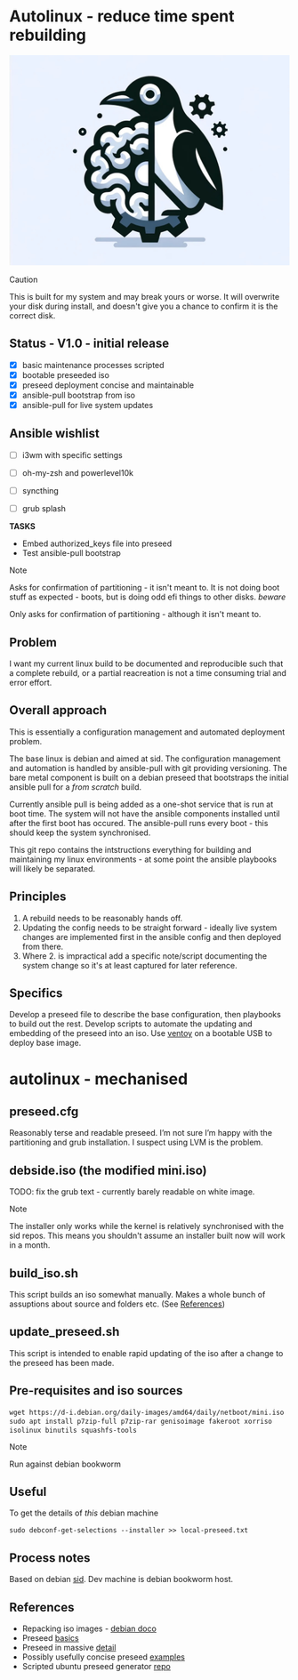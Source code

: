 # Autolinux - reduce time spent **re**building

![Logo](/splash.png)

> [!CAUTION]
> This is built for my system and may break yours or worse. It will overwrite your disk during install, and doesn't give you a chance to confirm it is the correct disk.

## Status - V1.0 - initial release
- [x] basic maintenance processes scripted
- [x] bootable preseeded iso 
- [x] preseed deployment concise and maintainable
- [x] ansible-pull bootstrap from iso
- [x] ansible-pull for live system updates

## Ansible wishlist
- [ ] i3wm with specific settings
- [ ] oh-my-zsh and powerlevel10k
- [ ] syncthing
- [ ] grub splash 


**TASKS**
* Embed authorized_keys file into preseed
* Test ansible-pull bootstrap
> [!NOTE]
> Asks for confirmation of partitioning - it isn't meant to.
> It is not doing boot stuff as expected - boots, but is doing odd efi things to other disks. *beware*

Only asks for confirmation of partitioning - although it isn't meant to. 


## Problem
I want my current linux build to be documented and reproducible such that a complete rebuild, or a partial reacreation is not a time consuming trial and error effort.

## Overall approach
This is essentially a configuration management and automated deployment problem.

The base linux is debian and aimed at sid. The configuration management and automation is handled by ansible-pull with git providing versioning. The bare metal component is built on a debian preseed that bootstraps the initial ansible pull for a _from scratch_ build. 

Currently ansible pull is being added as a one-shot service that is run at boot time. The system will not have the ansible components installed until after the first boot has occured. The ansible-pull runs every boot - this should keep the system synchronised.

This git repo contains the intstructions everything for building and maintaining my linux environments - at some point the ansible playbooks will likely be separated.

## Principles
1. A rebuild needs to be reasonably hands off.
2. Updating the config needs to be straight forward - ideally live system changes are implemented first in the ansible config and then deployed from there.
3. Where 2. is impractical add a specific note/script documenting the system change so it's at least captured for later reference.


## Specifics
Develop a preseed file to describe the base configuration, then playbooks to build out the rest. Develop scripts to automate the updating and embedding of the preseed into an iso. Use [ventoy](https://ventoy.net/en/index.html) on a bootable USB to deploy base image.


# autolinux - mechanised
## preseed.cfg
Reasonably terse and readable preseed. I’m not sure I’m happy with the partitioning and grub installation. I suspect using LVM is the problem. 

## debside.iso (the modified mini.iso)
TODO: fix the grub text - currently barely readable on white image.
> [!NOTE]
> The installer only works while the kernel is relatively synchronised with the sid repos. This means you shouldn't assume an installer built now will work in a month.

## build_iso.sh
This script builds an iso somewhat manually. Makes a whole bunch of assuptions about source and folders etc. (See [References](/README.md#references))

## update_preseed.sh
This script is intended to enable rapid updating of the iso after a change to the preseed has been made.

## Pre-requisites and iso sources
```
wget https://d-i.debian.org/daily-images/amd64/daily/netboot/mini.iso
sudo apt install p7zip-full p7zip-rar genisoimage fakeroot xorriso isolinux binutils squashfs-tools
```
> [!NOTE]
> Run against debian bookworm


## Useful
To get the details of *this* debian machine
```
sudo debconf-get-selections --installer >> local-preseed.txt
```

## Process notes
Based on debian [sid](https://wiki.debian.org/DebianUnstable). Dev machine is debian bookworm host.

## References
* Repacking iso images - [debian doco](https://wiki.debian.org/RepackBootableISO)
* Preseed [basics](https://wiki.debian.org/DebianInstaller/Preseed)
* Preseed in massive [detail](https://preseed.debian.net/debian-preseed/sid/amd64-main-full.txt)
* Possibly usefully concise preseed [examples](https://dev1galaxy.org/viewtopic.php?id=1853)
* Scripted ubuntu preseed generator [repo](https://github.com/covertsh/ubuntu-autoinstall-generator)
